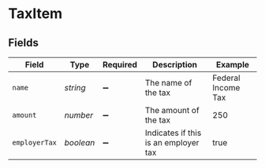 # TaxItem


## Fields

| Field                                | Type                                 | Required                             | Description                          | Example                              |
| ------------------------------------ | ------------------------------------ | ------------------------------------ | ------------------------------------ | ------------------------------------ |
| `name`                               | *string*                             | :heavy_minus_sign:                   | The name of the tax                  | Federal Income Tax                   |
| `amount`                             | *number*                             | :heavy_minus_sign:                   | The amount of the tax                | 250                                  |
| `employerTax`                        | *boolean*                            | :heavy_minus_sign:                   | Indicates if this is an employer tax | true                                 |